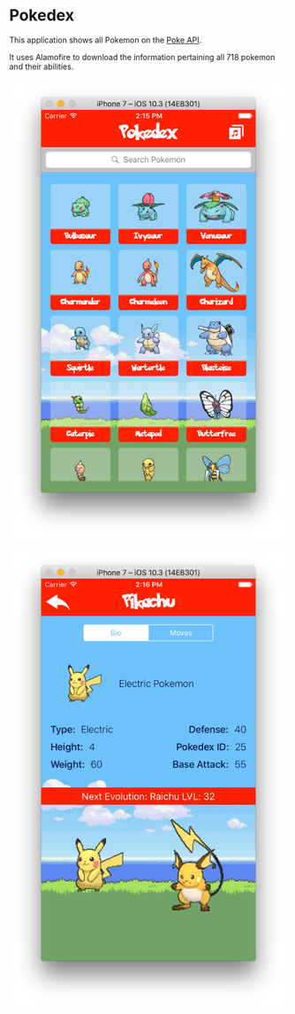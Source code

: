 # Pokedex

This application shows all Pokemon on the [Poke API](https://pokeapi.co/).

It uses Alamofire to download the information pertaining all 718 pokemon and their abilities.

![Main Page](/Screenshots/mainpokedexpage.png)

![Details Page](/Screenshots/details.png)
